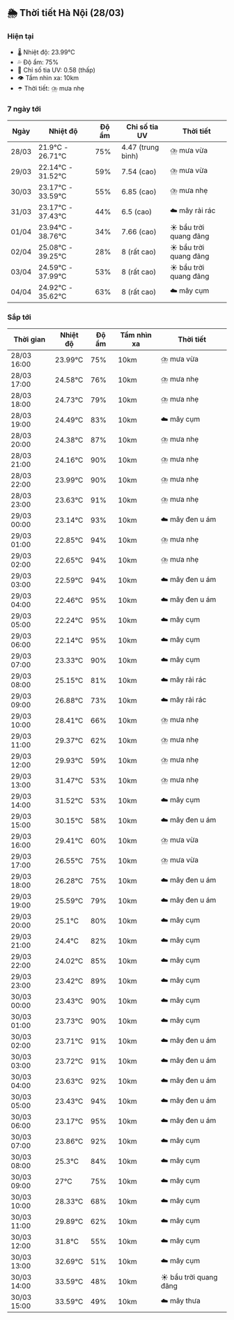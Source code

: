 ## 🌦️ Thời tiết Hà Nội (28/03)

### Hiện tại

- 🌡️ Nhiệt độ: 23.99℃
- 💦 Độ ẩm: 75%
- 🌟 Chỉ số tia UV: 0.58 (thấp)
- 👁️ Tầm nhìn xa: 10km
- ☂️ Thời tiết: ⛈️ mưa nhẹ

### 7 ngày tới

| Ngày | Nhiệt độ | Độ ẩm | Chỉ số tia UV | Thời tiết |
| --- | --- | --- | --- | --- |
| 28/03 | 21.9℃ - 26.71℃ | 75% | 4.47 (trung bình) | ⛈️ mưa vừa |
| 29/03 | 22.14℃ - 31.52℃ | 59% | 7.54 (cao) | ⛈️ mưa vừa |
| 30/03 | 23.17℃ - 33.59℃ | 55% | 6.85 (cao) | ⛈️ mưa nhẹ |
| 31/03 | 23.17℃ - 37.43℃ | 44% | 6.5 (cao) | ☁️ mây rải rác |
| 01/04 | 23.94℃ - 38.76℃ | 34% | 7.66 (cao) | ☀️ bầu trời quang đãng |
| 02/04 | 25.08℃ - 39.25℃ | 28% | 8 (rất cao) | ☀️ bầu trời quang đãng |
| 03/04 | 24.59℃ - 37.99℃ | 53% | 8 (rất cao) | ☀️ bầu trời quang đãng |
| 04/04 | 24.92℃ - 35.62℃ | 63% | 8 (rất cao) | ☁️ mây cụm |

### Sắp tới

| Thời gian | Nhiệt độ | Độ ẩm | Tầm nhìn xa | Thời tiết |
| --- | --- | --- | --- | --- |
| 28/03 16:00 | 23.99℃ | 75% | 10km | ⛈️ mưa vừa |
| 28/03 17:00 | 24.58℃ | 76% | 10km | ⛈️ mưa nhẹ |
| 28/03 18:00 | 24.73℃ | 79% | 10km | ⛈️ mưa nhẹ |
| 28/03 19:00 | 24.49℃ | 83% | 10km | ☁️ mây cụm |
| 28/03 20:00 | 24.38℃ | 87% | 10km | ⛈️ mưa nhẹ |
| 28/03 21:00 | 24.16℃ | 90% | 10km | ⛈️ mưa nhẹ |
| 28/03 22:00 | 23.99℃ | 90% | 10km | ⛈️ mưa nhẹ |
| 28/03 23:00 | 23.63℃ | 91% | 10km | ⛈️ mưa nhẹ |
| 29/03 00:00 | 23.14℃ | 93% | 10km | ☁️ mây đen u ám |
| 29/03 01:00 | 22.85℃ | 94% | 10km | ⛈️ mưa nhẹ |
| 29/03 02:00 | 22.65℃ | 94% | 10km | ⛈️ mưa nhẹ |
| 29/03 03:00 | 22.59℃ | 94% | 10km | ☁️ mây đen u ám |
| 29/03 04:00 | 22.46℃ | 95% | 10km | ☁️ mây đen u ám |
| 29/03 05:00 | 22.24℃ | 95% | 10km | ☁️ mây cụm |
| 29/03 06:00 | 22.14℃ | 95% | 10km | ☁️ mây cụm |
| 29/03 07:00 | 23.33℃ | 90% | 10km | ☁️ mây cụm |
| 29/03 08:00 | 25.15℃ | 81% | 10km | ☁️ mây rải rác |
| 29/03 09:00 | 26.88℃ | 73% | 10km | ☁️ mây rải rác |
| 29/03 10:00 | 28.41℃ | 66% | 10km | ⛈️ mưa nhẹ |
| 29/03 11:00 | 29.37℃ | 62% | 10km | ⛈️ mưa nhẹ |
| 29/03 12:00 | 29.93℃ | 59% | 10km | ⛈️ mưa nhẹ |
| 29/03 13:00 | 31.47℃ | 53% | 10km | ⛈️ mưa nhẹ |
| 29/03 14:00 | 31.52℃ | 53% | 10km | ☁️ mây cụm |
| 29/03 15:00 | 30.15℃ | 58% | 10km | ☁️ mây đen u ám |
| 29/03 16:00 | 29.41℃ | 60% | 10km | ⛈️ mưa vừa |
| 29/03 17:00 | 26.55℃ | 75% | 10km | ⛈️ mưa vừa |
| 29/03 18:00 | 26.28℃ | 75% | 10km | ☁️ mây đen u ám |
| 29/03 19:00 | 25.59℃ | 79% | 10km | ☁️ mây đen u ám |
| 29/03 20:00 | 25.1℃ | 80% | 10km | ☁️ mây cụm |
| 29/03 21:00 | 24.4℃ | 82% | 10km | ☁️ mây cụm |
| 29/03 22:00 | 24.02℃ | 85% | 10km | ☁️ mây cụm |
| 29/03 23:00 | 23.42℃ | 89% | 10km | ☁️ mây cụm |
| 30/03 00:00 | 23.43℃ | 90% | 10km | ☁️ mây cụm |
| 30/03 01:00 | 23.73℃ | 90% | 10km | ☁️ mây cụm |
| 30/03 02:00 | 23.71℃ | 91% | 10km | ☁️ mây đen u ám |
| 30/03 03:00 | 23.72℃ | 91% | 10km | ☁️ mây đen u ám |
| 30/03 04:00 | 23.63℃ | 92% | 10km | ☁️ mây đen u ám |
| 30/03 05:00 | 23.43℃ | 94% | 10km | ☁️ mây đen u ám |
| 30/03 06:00 | 23.17℃ | 95% | 10km | ☁️ mây đen u ám |
| 30/03 07:00 | 23.86℃ | 92% | 10km | ☁️ mây cụm |
| 30/03 08:00 | 25.3℃ | 84% | 10km | ☁️ mây cụm |
| 30/03 09:00 | 27℃ | 75% | 10km | ☁️ mây cụm |
| 30/03 10:00 | 28.33℃ | 68% | 10km | ☁️ mây cụm |
| 30/03 11:00 | 29.89℃ | 62% | 10km | ☁️ mây cụm |
| 30/03 12:00 | 31.8℃ | 55% | 10km | ☁️ mây cụm |
| 30/03 13:00 | 32.69℃ | 51% | 10km | ☁️ mây cụm |
| 30/03 14:00 | 33.59℃ | 48% | 10km | ☀️ bầu trời quang đãng |
| 30/03 15:00 | 33.59℃ | 49% | 10km | ☁️ mây thưa |
